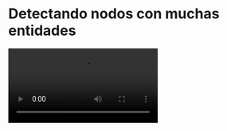 # Detectando nodos con muchas entidades

<video controls><source src="https://digi21.blob.core.windows.net/videos-ayuda/desarrollo/40.%20Detectando%20nodos%20con%20muchas%20entidades.mp4" caption="" type="video/mp4"></video>

